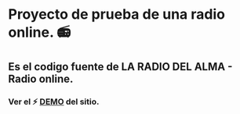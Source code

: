 # Proyecto de prueba de una radio online. 📻

## Es el codigo fuente de LA RADIO DEL ALMA - Radio online.

### Ver el ⚡️ [DEMO](https://josepaezsoria.github.io/lalrda_github/) del sitio.
